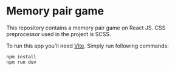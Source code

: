 # Memory pair game
This repository contains a memory pair game on React JS. CSS preprocessor used in the project is SCSS.

To run this app you'll need [Vite](https://vitejs.dev). Simply run following commands:

    npm install
    npm run dev
